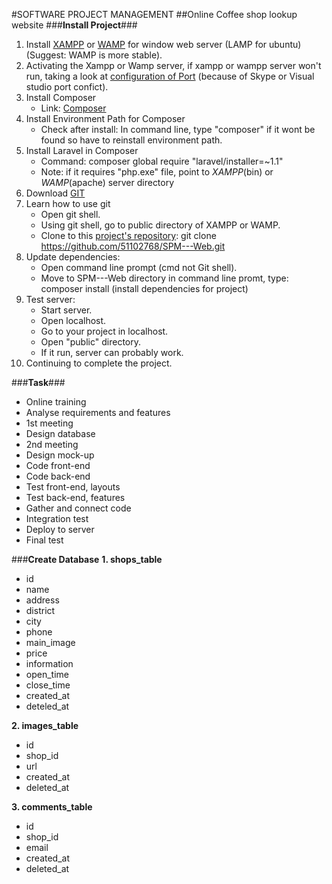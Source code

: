 #SOFTWARE PROJECT MANAGEMENT
##Online Coffee shop lookup website
###**Install Project**###
1. Install [XAMPP](https://www.apachefriends.org/) or [WAMP](https://www.apachefriends.org/) for window web server (LAMP for ubuntu) (Suggest: WAMP is more stable).
2. Activating the Xampp or Wamp server, if xampp or wampp server won't run, taking a look at [configuration of Port](https://nguyenduydai.wordpress.com/tag/huong-dan-doi-port-cho-wampserver/) (because of Skype or Visual studio port confict).
3. Install Composer
	- Link: [Composer](https://getcomposer.org/)
4. Install Environment Path for Composer
	- Check after install: In command line, type "composer" if it wont be found so have to reinstall environment path.
5. Install Laravel in Composer
	- Command: composer global require "laravel/installer=~1.1"
	- Note: if it requires "php.exe" file, point to *XAMPP*(bin) or *WAMP*(apache) server directory 
6. Download [GIT](https://help.github.com/articles/set-up-git/#platform-windows)
7. Learn how to use git
	- Open git shell.
	- Using git shell, go to public directory of XAMPP or WAMP.
	- Clone to this [project's repository](https://github.com/51102768/SPM---Web): git clone https://github.com/51102768/SPM---Web.git
8. Update dependencies:
	- Open command line prompt (cmd not Git shell).
	- Move to SPM---Web directory in command line promt, type: composer install (install dependencies for project)
9. Test server:
	- Start server.
	- Open localhost.
	- Go to your project in localhost.
	- Open "public" directory.
	- If it run, server can probably work.
10. Continuing to complete the project.

###**Task**###
- Online training
- Analyse requirements and features
- 1st meeting
- Design database
- 2nd meeting
- Design mock-up
- Code front-end
- Code back-end
- Test front-end, layouts
- Test back-end, features
- Gather and connect code
- Integration test
- Deploy to server
- Final test

###**Create Database**
**1. shops_table**
- id
- name
- address
- district
- city
- phone
- main_image
- price
- information
- open_time
- close_time	
- created_at
- deteled_at

**2. images_table**
- id
- shop_id
- url
- created_at
- deleted_at

**3. comments_table**
- id
- shop_id
- email
- created_at
- deleted_at
